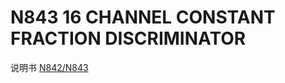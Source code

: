 <!-- N843.md --- 
;; 
;; Description: 
;; Author: Hongyi Wu(吴鸿毅)
;; Email: wuhongyi@qq.com 
;; Created: 四 6月  1 15:58:30 2017 (+0800)
;; Last-Updated: 五 6月  2 18:16:49 2017 (+0800)
;;           By: Hongyi Wu(吴鸿毅)
;;     Update #: 2
;; URL: http://wuhongyi.cn -->

# N843   16 CHANNEL CONSTANT FRACTION DISCRIMINATOR

说明书 [N842/N843](http://wuhongyi.cn/DAQNote/pdf/ElectronicsModules/CAEN/n842n843_rev6.pdf)













<!-- N843.md ends here -->
